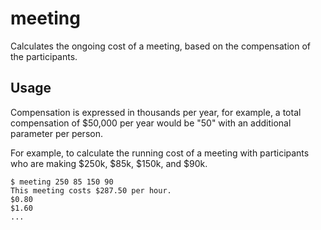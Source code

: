 # meeting

Calculates the ongoing cost of a meeting, based on the compensation of the participants.

## Usage

Compensation is expressed in thousands per year, for example, a total compensation of $50,000 per year would be "50" with an additional parameter per person.

For example, to calculate the running cost of a meeting with participants who are making $250k, $85k, $150k, and $90k.

```
$ meeting 250 85 150 90
This meeting costs $287.50 per hour.
$0.80
$1.60
...
```

